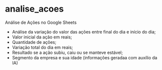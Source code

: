 # analise_acoes
Análise de Ações no Google Sheets

- Análise da variação do valor das ações entre final do dia e início do dia;
- Valor inicial da ação em reais;
- Quantidade de ações;
- Variação total do dia em reais;
- Resultado se a ação subiu, caiu ou se manteve estável;
- Segmento da empresa e sua idade (informações geradaa com auxílio da IA)
